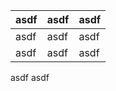 | asdf | asdf | asdf |
| ---- | ---- | ---- |
| asdf | asdf | asdf |
| asdf | asdf | asdf |
  asdf
  asdf